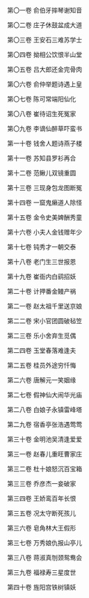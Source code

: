 第〇一卷 俞伯牙摔琴谢知音

第〇二卷 庄子休鼓盆成大道

第〇三卷 王安石三难苏学士

第〇四卷 拗相公饮恨半山堂

第〇五卷 吕大郎还金完骨肉

第〇六卷 俞仲举题诗遇上皇

第〇七卷 陈可常端阳仙化

第〇八卷 崔待诏生死冤家

第〇九卷 李谪仙醉草吓蛮书

第一十卷 钱舍人题诗燕子楼

第十一卷 苏知县罗衫再合

第十二卷 范鳅儿双镜重圆

第十三卷 三现身包龙图断冤

第十四卷 一窟鬼癞道人除怪

第十五卷 金令史美婢酬秀童

第十六卷 小夫人金钱赠年少

第十七卷 钝秀才一朝交泰

第十八卷 老门生三世报恩

第十九卷 崔衙内白鹞招妖

第二十卷 计押番金鳗产祸

第二一卷 赵太祖千里送京娘

第二二卷 宋小官团圆破毡笠

第二三卷 乐小舍弃生觅偶

第二四卷 玉堂春落难逢夫

第二五卷 桂员外途穷忏悔

第二六卷 唐解元一笑姻缘

第二七卷 假神仙大闹华光庙

第二八卷 白娘子永镇雷峰塔

第二九卷 宿香亭张浩遇莺莺

第三十卷 金明池吴清逢爱爱

第三一卷 赵春儿重旺曹家庄

第三二卷 杜十娘怒沉百宝箱

第三三卷 乔彦杰一妾破家

第三四卷 王娇鸾百年长恨

第三五卷 况太守断死孩儿

第三六卷 皂角林大王假形

第三七卷 万秀娘仇报山亭儿

第三八卷 蒋淑真刎颈鸳鸯会

第三九卷 福禄寿三星度世

第四十卷 旌阳宫铁树镇妖